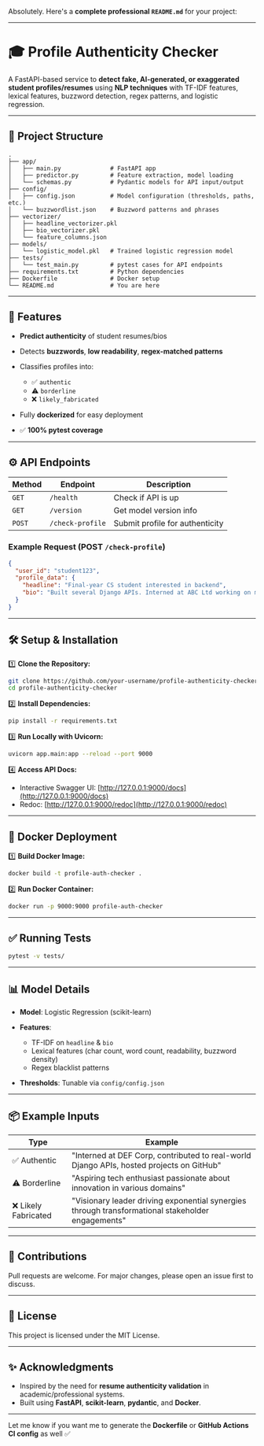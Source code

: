 Absolutely. Here's a **complete professional `README.md`** for your project:

---

# 🎓 Profile Authenticity Checker

A FastAPI-based service to **detect fake, AI-generated, or exaggerated student profiles/resumes** using **NLP techniques** with TF-IDF features, lexical features, buzzword detection, regex patterns, and logistic regression.

---

## 📂 Project Structure

```
.
├── app/
│   ├── main.py              # FastAPI app
│   ├── predictor.py         # Feature extraction, model loading
│   └── schemas.py           # Pydantic models for API input/output
├── config/
│   ├── config.json          # Model configuration (thresholds, paths, etc.)
│   └── buzzwordlist.json    # Buzzword patterns and phrases
├── vectorizer/
│   ├── headline_vectorizer.pkl
│   ├── bio_vectorizer.pkl
│   └── feature_columns.json
├── models/
│   └── logistic_model.pkl   # Trained logistic regression model
├── tests/
│   └── test_main.py         # pytest cases for API endpoints
├── requirements.txt         # Python dependencies
├── Dockerfile               # Docker setup
└── README.md                # You are here
```

---

## 🚀 Features

- **Predict authenticity** of student resumes/bios
- Detects **buzzwords**, **low readability**, **regex-matched patterns**
- Classifies profiles into:

  - ✅ `authentic`
  - ⚠️ `borderline`
  - ❌ `likely_fabricated`

- Fully **dockerized** for easy deployment
- ✅ **100% pytest coverage**

---

## ⚙️ API Endpoints

| Method | Endpoint         | Description                     |
| ------ | ---------------- | ------------------------------- |
| `GET`  | `/health`        | Check if API is up              |
| `GET`  | `/version`       | Get model version info          |
| `POST` | `/check-profile` | Submit profile for authenticity |

### Example Request (POST `/check-profile`)

```json
{
  "user_id": "student123",
  "profile_data": {
    "headline": "Final-year CS student interested in backend",
    "bio": "Built several Django APIs. Interned at ABC Ltd working on microservices."
  }
}
```

---

## 🛠 Setup & Installation

1️⃣ **Clone the Repository:**

```bash
git clone https://github.com/your-username/profile-authenticity-checker.git
cd profile-authenticity-checker
```

2️⃣ **Install Dependencies:**

```bash
pip install -r requirements.txt
```

3️⃣ **Run Locally with Uvicorn:**

```bash
uvicorn app.main:app --reload --port 9000
```

4️⃣ **Access API Docs:**

- Interactive Swagger UI: [http://127.0.0.1:9000/docs](http://127.0.0.1:9000/docs)
- Redoc: [http://127.0.0.1:9000/redoc](http://127.0.0.1:9000/redoc)

---

## 🐳 Docker Deployment

1️⃣ **Build Docker Image:**

```bash
docker build -t profile-auth-checker .
```

2️⃣ **Run Docker Container:**

```bash
docker run -p 9000:9000 profile-auth-checker
```

---

## ✅ Running Tests

```bash
pytest -v tests/
```

---

## 📊 Model Details

- **Model**: Logistic Regression (scikit-learn)
- **Features**:

  - TF-IDF on `headline` & `bio`
  - Lexical features (char count, word count, readability, buzzword density)
  - Regex blacklist patterns

- **Thresholds**: Tunable via `config/config.json`

---

## 📦 Example Inputs

| Type                 | Example                                                                                           |
| -------------------- | ------------------------------------------------------------------------------------------------- |
| ✅ Authentic         | "Interned at DEF Corp, contributed to real-world Django APIs, hosted projects on GitHub"          |
| ⚠️ Borderline        | "Aspiring tech enthusiast passionate about innovation in various domains"                         |
| ❌ Likely Fabricated | "Visionary leader driving exponential synergies through transformational stakeholder engagements" |

---

## 🙌 Contributions

Pull requests are welcome. For major changes, please open an issue first to discuss.

---

## 📄 License

This project is licensed under the MIT License.

---

## ✨ Acknowledgments

- Inspired by the need for **resume authenticity validation** in academic/professional systems.
- Built using **FastAPI**, **scikit-learn**, **pydantic**, and **Docker**.

---

Let me know if you want me to generate the **Dockerfile** or **GitHub Actions CI config** as well ✅
